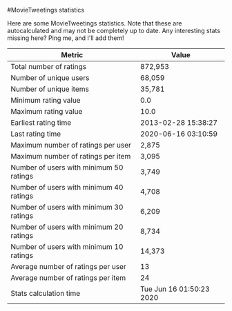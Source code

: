 #MovieTweetings statistics

Here are some MovieTweetings statistics. Note that these are autocalculated and may not be completely up to date. Any interesting stats missing here? Ping me, and I'll add them!

Metric | Value
--- | ---
Total number of ratings                 | 872,953
Number of unique users                  | 68,059
Number of unique items                  | 35,781
Minimum rating value                    | 0.0
Maximum rating value                    | 10.0
Earliest rating time                    | 2013-02-28 15:38:27
Last rating time                        | 2020-06-16 03:10:59
Maximum number of ratings per user      | 2,875
Maximum number of ratings per item      | 3,095
Number of users with minimum 50 ratings | 3,749
Number of users with minimum 40 ratings | 4,708
Number of users with minimum 30 ratings | 6,209
Number of users with minimum 20 ratings | 8,734
Number of users with minimum 10 ratings | 14,373
Average number of ratings per user      | 13
Average number of ratings per item      | 24
Stats calculation time                  | Tue Jun 16 01:50:23 2020

